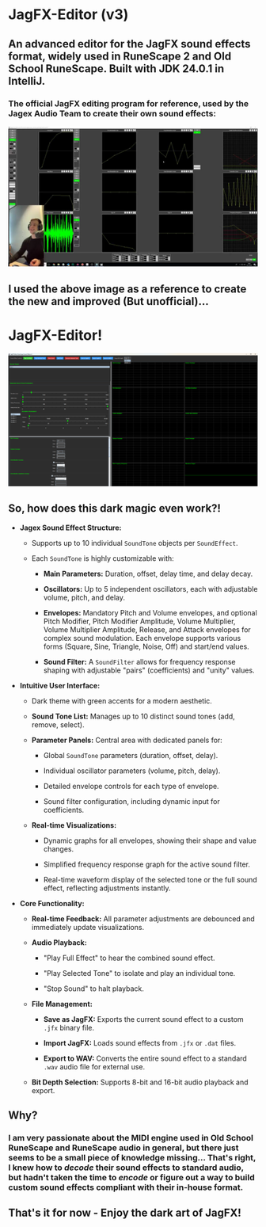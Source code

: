 # JagFX-Editor (v3)
## An advanced editor for the JagFX sound effects format, widely used in RuneScape 2 and Old School RuneScape. Built with JDK 24.0.1 in IntelliJ.

### The official JagFX editing program for reference, used by the Jagex Audio Team to create their own sound effects:
![JagFXBTSJulianSurma.png](res/JagFXBTSJulianSurma.png)

## I used the above image as a reference to create the new and improved (But unofficial)...

# JagFX-Editor!
![v3Interface.png](res/v3Interface.png)

## So, how does this dark magic even work?!

* **Jagex Sound Effect Structure:**

    * Supports up to 10 individual `SoundTone` objects per `SoundEffect`.

    * Each `SoundTone` is highly customizable with:

        * **Main Parameters:** Duration, offset, delay time, and delay decay.

        * **Oscillators:** Up to 5 independent oscillators, each with adjustable volume, pitch, and delay.

        * **Envelopes:** Mandatory Pitch and Volume envelopes, and optional Pitch Modifier, Pitch Modifier Amplitude, Volume Multiplier, Volume Multiplier Amplitude, Release, and Attack envelopes for complex sound modulation. Each envelope supports various forms (Square, Sine, Triangle, Noise, Off) and start/end values.

        * **Sound Filter:** A `SoundFilter` allows for frequency response shaping with adjustable "pairs" (coefficients) and "unity" values.

* **Intuitive User Interface:**

    * Dark theme with green accents for a modern aesthetic.

    * **Sound Tone List:** Manages up to 10 distinct sound tones (add, remove, select).

    * **Parameter Panels:** Central area with dedicated panels for:

        * Global `SoundTone` parameters (duration, offset, delay).

        * Individual oscillator parameters (volume, pitch, delay).

        * Detailed envelope controls for each type of envelope.

        * Sound filter configuration, including dynamic input for coefficients.

    * **Real-time Visualizations:**

        * Dynamic graphs for all envelopes, showing their shape and value changes.

        * Simplified frequency response graph for the active sound filter.

        * Real-time waveform display of the selected tone or the full sound effect, reflecting adjustments instantly.

* **Core Functionality:**

    * **Real-time Feedback:** All parameter adjustments are debounced and immediately update visualizations.

    * **Audio Playback:**

        * "Play Full Effect" to hear the combined sound effect.

        * "Play Selected Tone" to isolate and play an individual tone.

        * "Stop Sound" to halt playback.

    * **File Management:**

        * **Save as JagFX:** Exports the current sound effect to a custom `.jfx` binary file.

        * **Import JagFX:** Loads sound effects from `.jfx` or `.dat` files.

        * **Export to WAV:** Converts the entire sound effect to a standard `.wav` audio file for external use.

    * **Bit Depth Selection:** Supports 8-bit and 16-bit audio playback and export.

## Why?

### I am very passionate about the MIDI engine used in Old School RuneScape and RuneScape audio in general, but there just seems to be a small piece of knowledge missing... That's right, I knew how to *decode* their sound effects to standard audio, but hadn't taken the time to *encode* or figure out a way to build custom sound effects compliant with their in-house format.

## That's it for now - Enjoy the dark art of JagFX!